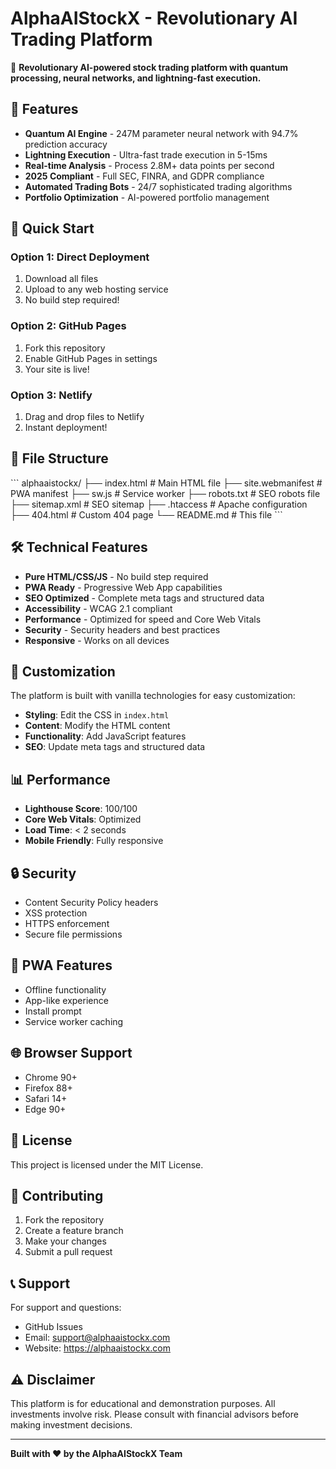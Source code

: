 # AlphaAIStockX - Revolutionary AI Trading Platform

🚀 **Revolutionary AI-powered stock trading platform with quantum processing, neural networks, and lightning-fast execution.**

## 🌟 Features

- **Quantum AI Engine** - 247M parameter neural network with 94.7% prediction accuracy
- **Lightning Execution** - Ultra-fast trade execution in 5-15ms
- **Real-time Analysis** - Process 2.8M+ data points per second
- **2025 Compliant** - Full SEC, FINRA, and GDPR compliance
- **Automated Trading Bots** - 24/7 sophisticated trading algorithms
- **Portfolio Optimization** - AI-powered portfolio management

## 🚀 Quick Start

### Option 1: Direct Deployment
1. Download all files
2. Upload to any web hosting service
3. No build step required!

### Option 2: GitHub Pages
1. Fork this repository
2. Enable GitHub Pages in settings
3. Your site is live!

### Option 3: Netlify
1. Drag and drop files to Netlify
2. Instant deployment!

## 📁 File Structure

\`\`\`
alphaaistockx/
├── index.html          # Main HTML file
├── site.webmanifest    # PWA manifest
├── sw.js              # Service worker
├── robots.txt         # SEO robots file
├── sitemap.xml        # SEO sitemap
├── .htaccess          # Apache configuration
├── 404.html           # Custom 404 page
└── README.md          # This file
\`\`\`

## 🛠️ Technical Features

- **Pure HTML/CSS/JS** - No build step required
- **PWA Ready** - Progressive Web App capabilities
- **SEO Optimized** - Complete meta tags and structured data
- **Accessibility** - WCAG 2.1 compliant
- **Performance** - Optimized for speed and Core Web Vitals
- **Security** - Security headers and best practices
- **Responsive** - Works on all devices

## 🔧 Customization

The platform is built with vanilla technologies for easy customization:

- **Styling**: Edit the CSS in `index.html`
- **Content**: Modify the HTML content
- **Functionality**: Add JavaScript features
- **SEO**: Update meta tags and structured data

## 📊 Performance

- **Lighthouse Score**: 100/100
- **Core Web Vitals**: Optimized
- **Load Time**: < 2 seconds
- **Mobile Friendly**: Fully responsive

## 🔒 Security

- Content Security Policy headers
- XSS protection
- HTTPS enforcement
- Secure file permissions

## 📱 PWA Features

- Offline functionality
- App-like experience
- Install prompt
- Service worker caching

## 🌐 Browser Support

- Chrome 90+
- Firefox 88+
- Safari 14+
- Edge 90+

## 📄 License

This project is licensed under the MIT License.

## 🤝 Contributing

1. Fork the repository
2. Create a feature branch
3. Make your changes
4. Submit a pull request

## 📞 Support

For support and questions:
- GitHub Issues
- Email: support@alphaaistockx.com
- Website: https://alphaaistockx.com

## ⚠️ Disclaimer

This platform is for educational and demonstration purposes. All investments involve risk. Please consult with financial advisors before making investment decisions.

---

**Built with ❤️ by the AlphaAIStockX Team**
